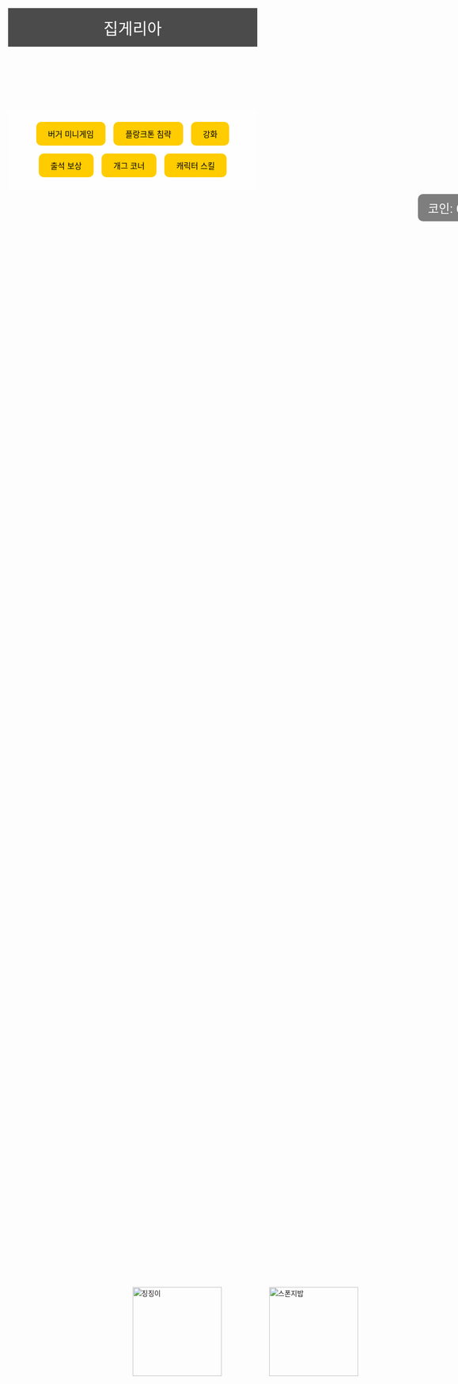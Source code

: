 <!DOCTYPE html>
<html lang="ko">
<head>
  <meta charset="UTF-8">
  <meta name="viewport" content="width=device-width, initial-scale=1.0">
  <title>집게리아 게임</title>
  <style>
    body {
      margin: 0;
      font-family: 'Arial', sans-serif;
      background: url('krustykrab_bg.jpg') no-repeat center center fixed;
      background-size: cover;
      overflow-x: hidden;
    }
    header {
      background-color: rgba(0, 0, 0, 0.7);
      color: #fff;
      padding: 1rem;
      text-align: center;
      font-size: 2rem;
    }
    nav {
      display: flex;
      justify-content: center;
      flex-wrap: wrap;
      background-color: rgba(255, 255, 255, 0.8);
      padding: 1rem;
    }
    nav button {
      margin: 0.5rem;
      padding: 0.75rem 1.5rem;
      font-size: 1rem;
      border: none;
      border-radius: 10px;
      background-color: #ffcc00;
      cursor: pointer;
      transition: background-color 0.3s ease;
    }
    nav button:hover {
      background-color: #ffaa00;
    }
    #mainScene {
      display: flex;
      justify-content: center;
      align-items: flex-end;
      position: relative;
      width: 100vw;
      height: 60vh;
      padding-bottom: 2rem;
    }
    .character {
      transition: all 0.3s ease;
      margin: 0 3rem;
    }
    #squidward {
      width: 180px;
    }
    #spongebob {
      width: 180px;
    }
    .guest {
      position: absolute;
      bottom: 0;
      left: 50%;
      transform: translateX(-50%);
      width: 150px;
      transition: all 1s ease-in-out;
    }
    .coin-display {
      position: absolute;
      top: 10px;
      right: 20px;
      font-size: 1.5rem;
      color: white;
      background-color: rgba(0,0,0,0.5);
      padding: 10px 20px;
      border-radius: 10px;
    }
    .popup {
      position: fixed;
      top: 50%;
      left: 50%;
      transform: translate(-50%, -50%);
      background: white;
      border: 2px solid #333;
      padding: 2rem;
      z-index: 100;
      display: none;
    }
    .popup h2 { margin-top: 0; }
    .overlay {
      position: fixed;
      top: 0; left: 0;
      width: 100%; height: 100%;
      background: rgba(0,0,0,0.5);
      z-index: 90;
      display: none;
    }
  </style>
</head>
<body>
  <header>집게리아</header>
  <nav>
    <button onclick="showPopup('burgerGame')">버거 미니게임</button>
    <button onclick="showPopup('planktonGame')">플랑크톤 침략</button>
    <button onclick="showPopup('enhancement')">강화</button>
    <button onclick="showPopup('attendance')">출석 보상</button>
    <button onclick="showPopup('gag')">개그 코너</button>
    <button onclick="showPopup('skill')">캐릭터 스킬</button>
  </nav>

  <div id="mainScene" onclick="handleGuestClick()">
    <img id="squidward" class="character" src="squidward.png" loading="lazy" alt="징징이">
    <img id="spongebob" class="character" src="spongebob.png" loading="lazy" alt="스폰지밥">
    <img id="guest" class="guest" src="guest.png" loading="lazy" style="display:none" alt="손님">
    <div class="coin-display">코인: <span id="coinCount">0</span></div>
  </div>

  <audio id="bgm" src="bgm.mp3" autoplay loop></audio>
  <audio id="effect" src="effect.mp3"></audio>

  <!-- 팝업들 -->
  <div class="overlay" id="overlay" onclick="hidePopup()"></div>
  <div class="popup" id="burgerGame">
    <h2>버거 미니게임</h2>
    <p>재료를 순서대로 클릭하세요! (추가 구현 가능)</p>
    <button onclick="hidePopup()">닫기</button>
  </div>
  <div class="popup" id="planktonGame">
    <h2>플랑크톤 침략</h2>
    <p>플랑크톤을 막아라! (추가 구현 가능)</p>
    <button onclick="hidePopup()">닫기</button>
  </div>
  <div class="popup" id="enhancement">
    <h2>강화</h2>
    <p>캐릭터 강화 진행! (추가 구현 가능)</p>
    <button onclick="hidePopup()">닫기</button>
  </div>
  <div class="popup" id="attendance">
    <h2>출석 보상</h2>
    <p>하루 1회 보상 획득! (추가 구현 가능)</p>
    <button onclick="hidePopup()">닫기</button>
  </div>
  <div class="popup" id="gag">
    <h2>개그 코너</h2>
    <p>웃긴 대사 or 장면 표시! (추가 구현 가능)</p>
    <button onclick="hidePopup()">닫기</button>
  </div>
  <div class="popup" id="skill">
    <h2>캐릭터 스킬</h2>
    <p>스킬 목록 및 효과 설명 (추가 구현 가능)</p>
    <button onclick="hidePopup()">닫기</button>
  </div>

  <script>
    let coins = 0;
    let guestVisible = false;

    function handleGuestClick() {
      if (guestVisible) {
        document.getElementById('guest').style.display = 'none';
        document.getElementById('effect').play();
        coins++;
        document.getElementById('coinCount').textContent = coins;
        guestVisible = false;
        spawnGuestWithDelay();
      }
    }

    function spawnGuest() {
      const guest = document.getElementById('guest');
      guest.style.display = 'block';
      guestVisible = true;
    }

    function spawnGuestWithDelay() {
      setTimeout(spawnGuest, 3000);
    }

    function showPopup(id) {
      document.getElementById('overlay').style.display = 'block';
      document.getElementById(id).style.display = 'block';
    }

    function hidePopup() {
      document.getElementById('overlay').style.display = 'none';
      const popups = document.querySelectorAll('.popup');
      popups.forEach(p => p.style.display = 'none');
    }

    spawnGuestWithDelay();
  </script>
</body>
</html>
